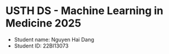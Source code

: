 USTH DS - Machine Learning in Medicine 2025
===============================================

- Student name: Nguyen Hai Dang
- Student ID: 22BI13073


